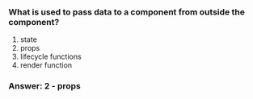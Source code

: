 ### What is used to pass data to a component from outside the component?

1. state
1. props
1. lifecycle functions
1. render function

### Answer: 2 - props

